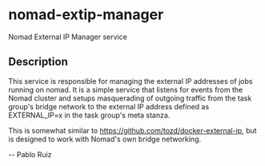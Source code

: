 # nomad-extip-manager
Nomad External IP Manager service

## Description

This service is responsible for managing the external IP addresses of jobs running on nomad. It is a simple service that listens for events from the Nomad cluster and setups masquerading of outgoing traffic from the task group's bridge network to the external IP address defined as EXTERNAL_IP=x in the task group's meta stanza.

This is somewhat similar to https://github.com/tozd/docker-external-ip, but is designed to work with Nomad's own bridge networking.

--
Pablo Ruiz
